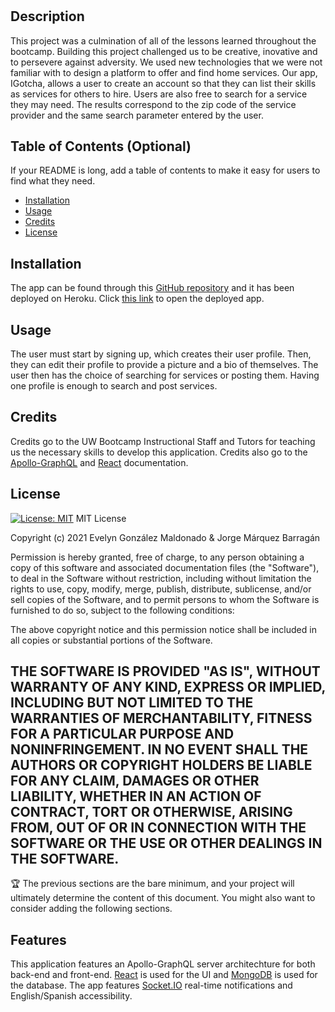 # <IGotcha>

## Description
This project was a culmination of all of the lessons learned throughout the bootcamp. Building this project challenged us to be creative, inovative and to persevere against adversity. We used new technologies that we were not familiar with to design a platform to offer and find home services. Our app, IGotcha, allows a user to create an account so that they can list their skills as services for others to hire. Users are also free to search for a service they may need. The results correspond to the zip code of the service provider and the same search parameter entered by the user. 
## Table of Contents (Optional)
If your README is long, add a table of contents to make it easy for users to find what they need.
- [Installation](#installation)
- [Usage](#usage)
- [Credits](#credits)
- [License](#license)
## Installation
The app can be found through this [GitHub repository]() and it has been deployed on Heroku. Click [this link]() to open the deployed app.
## Usage
The user must start by signing up, which creates their user profile. Then, they can edit their profile to provide a picture and a bio of themselves. The user then has the choice of searching for services or posting them. Having one profile is enough to search and post services.
## Credits
Credits go to the UW Bootcamp Instructional Staff and Tutors for teaching us the necessary skills to develop this application. Credits also go to the [Apollo-GraphQL](https://www.apollographql.com/docs/) and [React](https://reactnative.dev/docs/getting-started) documentation. 
## License
[![License: MIT](https://img.shields.io/badge/License-MIT-yellow.svg)](https://opensource.org/licenses/MIT)
MIT License

Copyright (c) 2021 Evelyn González Maldonado & Jorge Márquez Barragán

Permission is hereby granted, free of charge, to any person obtaining a copy
of this software and associated documentation files (the "Software"), to deal
in the Software without restriction, including without limitation the rights
to use, copy, modify, merge, publish, distribute, sublicense, and/or sell
copies of the Software, and to permit persons to whom the Software is
furnished to do so, subject to the following conditions:

The above copyright notice and this permission notice shall be included in all
copies or substantial portions of the Software.

THE SOFTWARE IS PROVIDED "AS IS", WITHOUT WARRANTY OF ANY KIND, EXPRESS OR
IMPLIED, INCLUDING BUT NOT LIMITED TO THE WARRANTIES OF MERCHANTABILITY,
FITNESS FOR A PARTICULAR PURPOSE AND NONINFRINGEMENT. IN NO EVENT SHALL THE
AUTHORS OR COPYRIGHT HOLDERS BE LIABLE FOR ANY CLAIM, DAMAGES OR OTHER
LIABILITY, WHETHER IN AN ACTION OF CONTRACT, TORT OR OTHERWISE, ARISING FROM,
OUT OF OR IN CONNECTION WITH THE SOFTWARE OR THE USE OR OTHER DEALINGS IN THE
SOFTWARE.
---
🏆 The previous sections are the bare minimum, and your project will ultimately determine the content of this document. You might also want to consider adding the following sections.
## Features
This application features an Apollo-GraphQL server architechture for both back-end and front-end. [React](https://reactnative.dev/docs/getting-started) is used for the UI and [MongoDB](https://www.mongodb.com/cloud) is used for the database. The app features [Socket.IO](https://socket.io/) real-time notifications and English/Spanish accessibility.